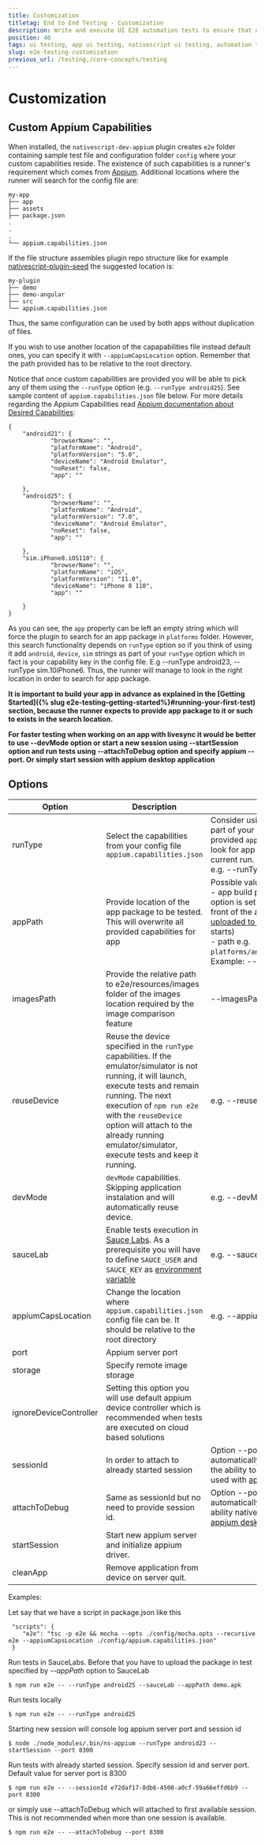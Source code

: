 ```yaml
---
title: Customization
titletag: End to End Testing - Customization
description: Write and execute UI E2E automation tests to ensure that newly added features are working correctly and no regressions are introduced in the mobile app.
position: 40
tags: ui testing, app ui testing, nativescript ui testing, automation testing, app automation testing, nativescript automation testing, appium, ui test automation, e2e testing
slug: e2e-testing-customization
previous_url: /testing,/core-concepts/testing
---
```


# Customization 

## Custom Appium Capabilities

When installed, the `nativescript-dev-appium` plugin creates `e2e` folder containing sample test file and configuration folder `config` where your custom capabilities reside. 
The existence of such capabilities is a runner's requirement which comes from [Appium](https://github.com/appium/appium/blob/master/docs/en/writing-running-appium/caps.md). Additional locations where the runner will search for the config file are:

```
my-app
├── app
├── assets
├── package.json
.
.
.
└── appium.capabilities.json
```

If the file structure assembles plugin repo structure like for example [nativescript-plugin-seed](https://github.com/NativeScript/nativescript-plugin-seed) the suggested location is:

```
my-plugin
├── demo
├── demo-angular
├── src
└── appium.capabilities.json
```
Thus, the same configuration can be used by both apps without duplication of files.

If you wish to use another location of the capapabilities file instead default ones, you can specify it with `--appiumCapsLocation` option. Remember that the path provided has to be relative to the root directory.

Notice that once custom capabilities are provided you will be able to pick any of them using the `--runType` option (e.g. `--runType android25`). See sample content of `appium.capabilities.json` file below. For more details regarding the Appium Capabilities read [Appium documentation about Desired Capabilities](https://appium.io/docs/en/writing-running-appium/caps/):

```
{
    "android21": {
            "browserName": "",
            "platformName": "Android",
            "platformVersion": "5.0",
            "deviceName": "Android Emulator",
            "noReset": false,
            "app": ""
        
    },
    "android25": {
            "browserName": "",
            "platformName": "Android",
            "platformVersion": "7.0",
            "deviceName": "Android Emulator",
            "noReset": false,
            "app": ""
        
    },
    "sim.iPhone8.iOS110": {
            "browserName": "",
            "platformName": "iOS",
            "platformVersion": "11.0",
            "deviceName": "iPhone 8 110",
            "app": ""
        
    }
}
```

As you can see, the `app` property can be left an empty string which will force the plugin to search for an app package in `platforms` folder. However, this search functionality depends on `runType` option so if you think of using it add `android`, `device`, `sim` strings as part of your `runType` option which in fact is your capability key in the config file. E.g --runType android23, --runType sim.10iPhone6. Thus, the runner will manage to look in the right location in order to search for app package.

**It is important to build your app in advance as explained in the [Getting Started]({% slug e2e-testing-getting-started%}#running-your-first-test) section, because the runner expects to provide app package to it or such to exists in the search location.**

**For faster testing when working on an app with livesync it would be better to use --devMode option or start a new session using --startSession option and run tests using --attachToDebug option and specify appium --port. Or simply start session with appium desktop application**

## Options

|Option| Description | Value |
|---|---|---|
|runType| Select the capabilities from your config file `appium.capabilities.json`| Consider using `android`, `device`, `sim` strings as part of your `runType` option if you haven't provided `app` capability. Thus, the runner will look for app package in the right location for the current run. <br/> e.g. --runType ios-device10iPhone6|
|appPath| Provide location of the app package to be tested. This will overwrite all provided capabilities for app| Possible values are:<br/> - app build package name (in case `--sauceLab` option is set it will prepend `sauce-storage:` in front of the app name so app has to be [uploaded to Sauce Labs](https://wiki.saucelabs.com/display/DOCS/Uploading+Mobile+Applications+to+Sauce+Storage+for+Testing) before execution starts)<br/> - path e.g. `platforms/android/build/outputs/apk/demo.apk`.<br/> Example: --appPath demo-debug.apk|
| imagesPath | Provide the relative path to e2e/resources/images folder of the images location required by the image comparison feature | --imagesPath "osPlatformName/iPhone X"
| reuseDevice | Reuse the device specified in the `runType` capabilities. If the emulator/simulator is not running, it will launch, execute tests and remain running. The next execution of `npm run e2e` with the `reuseDevice` option will attach to the already running emulator/simulator, execute tests and keep it running. | e.g. --reuseDevice |
| devMode | `devMode` capabilities. Skipping application instalation and will automatically reuse device. | e.g. --devMode |
|sauceLab| Enable tests execution in [Sauce Labs](https://saucelabs.com/). As a prerequisite you will have to define `SAUCE_USER` and `SAUCE_KEY` as [environment variable](https://wiki.saucelabs.com/display/DOCS/Best+Practice%3A+Use+Environment+Variables+for+Authentication+Credentials)| e.g. --sauceLab|
|appiumCapsLocation| Change the location where `appium.capabilities.json` config file can be. It should be relative to the root directory | e.g. --appiumCapsLocation /e2e-tests|
|port| Appium server port|
|storage| Specify remote image storage |
|ignoreDeviceController| Setting this option you will use default appium device controller which is recommended when tests are executed on cloud based solutions |
|sessionId| In order to attach to already started session|Option --port is mandatory in this case. It will automatically set --devMode to true. Provides the ability to nativescript-dev-appium to be used with [appium desktop client](https://github.com/appium/appium-desktop/releases)|
|attachToDebug| Same as sessionId but no need to provide session id.|Option --port is mendatory in this case. It will automatically resolve --sessionId. Provides ability nativescript-dev-appium to be used with [appium desktop client](https://github.com/appium/appium-desktop/releases)|
|startSession|Start new appium server and initialize appium driver.|
|cleanApp| Remove application from device on server quit.|

Examples:

Let say that we have a script in package.json like this 

```
 "scripts": {
    "e2e": "tsc -p e2e && mocha --opts ./config/mocha.opts --recursive e2e --appiumCapsLocation ./config/appium.capabilities.json"
 }

 ```

Run tests in SauceLabs. Before that you have to upload the package in test specified by *--appPath* option to SauceLab
```
$ npm run e2e -- --runType android25 --sauceLab --appPath demo.apk
```

Run tests locally
```
$ npm run e2e -- --runType android25
```

Starting new session will console log appium server port and session id
```
$ node ./node_modules/.bin/ns-appium --runType android23 --startSession --port 8300
```
Run tests with already started session. Specify session id and server port. Default value for server port is 8300
```
$ npm run e2e -- --sessionId e72daf17-8db6-4500-a0cf-59a66effd6b9 --port 8300 
```
or simply use --attachToDebug which will attached to first available session. This is not recommended when more than one session is available.
```
$ npm run e2e -- --attachToDebug --port 8300
```
